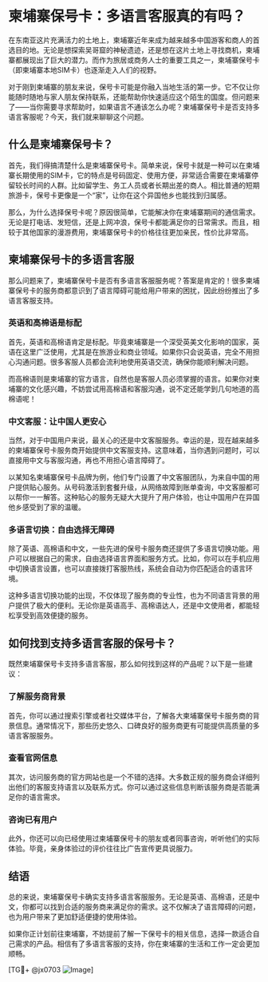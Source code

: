 # 柬埔寨保号卡：多语言客服真的有吗？

在东南亚这片充满活力的土地上，柬埔寨近年来成为越来越多中国游客和商人的首选目的地。无论是想探索吴哥窟的神秘遗迹，还是想在这片土地上寻找商机，柬埔寨都展现出了巨大的潜力。而作为旅居或商务人士的重要工具之一，柬埔寨保号卡（即柬埔寨本地SIM卡）也逐渐走入人们的视野。

对于刚到柬埔寨的朋友来说，保号卡可能是你融入当地生活的第一步。它不仅让你能随时随地与家人朋友保持联系，还能帮助你快速适应这个陌生的国度。但问题来了——当你需要寻求帮助时，如果语言不通该怎么办呢？柬埔寨保号卡是否支持多语言客服呢？今天，我们就来聊聊这个问题。

## 什么是柬埔寨保号卡？

首先，我们得搞清楚什么是柬埔寨保号卡。简单来说，保号卡就是一种可以在柬埔寨长期使用的SIM卡，它的特点是号码固定、使用方便，非常适合需要在柬埔寨停留较长时间的人群。比如留学生、务工人员或者长期出差的商人。相比普通的短期旅游卡，保号卡更像是一个“家”，让你在这个异国他乡也能找到归属感。

那么，为什么选择保号卡呢？原因很简单，它能解决你在柬埔寨期间的通信需求。无论是打电话、发短信，还是上网冲浪，保号卡都能满足你的日常需求。而且，相较于其他国家的漫游费用，柬埔寨保号卡的价格往往更加亲民，性价比非常高。

## 柬埔寨保号卡的多语言客服

那么问题来了，柬埔寨保号卡是否有多语言客服服务呢？答案是肯定的！很多柬埔寨保号卡的服务商都意识到了语言障碍可能给用户带来的困扰，因此纷纷推出了多语言客服支持。

### 英语和高棉语是标配

首先，英语和高棉语肯定是标配。毕竟柬埔寨是一个深受英美文化影响的国家，英语在这里广泛使用，尤其是在旅游业和商业领域。如果你只会说英语，完全不用担心沟通问题。很多客服人员都会流利地使用英语交流，确保你能顺利解决问题。

而高棉语则是柬埔寨的官方语言，自然也是客服人员必须掌握的语言。如果你对柬埔寨的文化感兴趣，不妨尝试用高棉语和客服沟通，说不定还能学到几句地道的高棉语呢！

### 中文客服：让中国人更安心

当然，对于中国用户来说，最关心的还是中文客服服务。幸运的是，现在越来越多的柬埔寨保号卡服务商开始提供中文客服支持。这意味着，当你遇到问题时，可以直接用中文与客服沟通，再也不用担心语言障碍了。

以某知名柬埔寨保号卡品牌为例，他们专门设置了中文客服团队，为来自中国的用户提供贴心服务。从号码激活到套餐升级，从网络故障到账单查询，中文客服都可以帮你一一解答。这种贴心的服务无疑大大提升了用户体验，也让中国用户在异国他乡感受到了家的温暖。

### 多语言切换：自由选择无障碍

除了英语、高棉语和中文，一些先进的保号卡服务商还提供了多语言切换功能。用户可以根据自己的需求，自由选择语言界面和服务方式。比如，你可以在手机应用中切换语言设置，也可以直接拨打客服热线，系统会自动为你匹配适合的语言环境。

这种多语言切换功能的出现，不仅体现了服务商的专业性，也为不同语言背景的用户提供了极大的便利。无论你是英语高手、高棉语达人，还是中文使用者，都能轻松享受到高效便捷的服务。

## 如何找到支持多语言客服的保号卡？

既然柬埔寨保号卡支持多语言客服，那么如何找到这样的产品呢？以下是一些建议：

### 了解服务商背景

首先，你可以通过搜索引擎或者社交媒体平台，了解各大柬埔寨保号卡服务商的背景信息。通常情况下，那些历史悠久、口碑良好的服务商更有可能提供高质量的多语言客服服务。

### 查看官网信息

其次，访问服务商的官方网站也是一个不错的选择。大多数正规的服务商会详细列出他们的客服支持语言以及联系方式。你可以通过这些信息判断该服务商是否能满足你的语言需求。

### 咨询已有用户

此外，你还可以向已经使用过柬埔寨保号卡的朋友或者同事咨询，听听他们的实际体验。毕竟，亲身体验过的评价往往比广告宣传更具说服力。

## 结语

总的来说，柬埔寨保号卡确实支持多语言客服服务。无论是英语、高棉语，还是中文，你都可以找到合适的服务商来满足你的需求。这不仅解决了语言障碍的问题，也为用户带来了更加舒适便捷的使用体验。

如果你正计划前往柬埔寨，不妨提前了解一下保号卡的相关信息，选择一款适合自己需求的产品。相信有了多语言客服的支持，你在柬埔寨的生活和工作一定会更加顺畅。

[TG💪+ @jx0703 ![Image](https://github.com/user-attachments/assets/dbca1d08-cadb-493c-b0ec-ad6f7a83f270)]